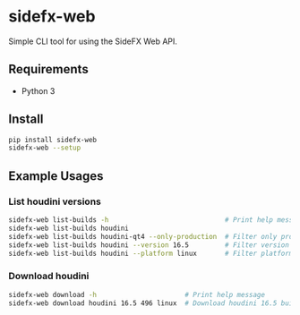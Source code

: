 # sidefx-web
Simple CLI tool for using the SideFX Web API.

## Requirements

* Python 3

## Install

```bash
pip install sidefx-web
sidefx-web --setup
```

## Example Usages

### List houdini versions

```bash
sidefx-web list-builds -h                             # Print help message
sidefx-web list-builds houdini
sidefx-web list-builds houdini-qt4 --only-production  # Filter only production builds
sidefx-web list-builds houdini --version 16.5         # Filter version e.g. 16.5, 17.0
sidefx-web list-builds houdini --platform linux       # Filter platform: linux, macos, win64
```

### Download houdini
```bash
sidefx-web download -h                      # Print help message
sidefx-web download houdini 16.5 496 linux  # Download houdini 16.5 build 496 for linux
```
